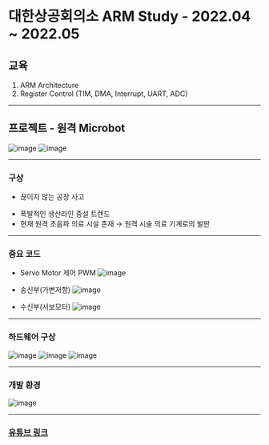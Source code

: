 # 대한상공회의소 ARM Study - 2022.04 ~ 2022.05
## 교육
1. ARM Architecture
2. Register Control (TIM, DMA, Interrupt, UART, ADC) 

-------
## 프로젝트 - 원격 Microbot 
![image](https://user-images.githubusercontent.com/78605108/184518825-fd706a7d-cb04-4052-bf5b-f21efa4db10e.png)
![image](https://user-images.githubusercontent.com/78605108/184518911-c8e1839c-80f3-42ba-8ae8-eee0b2899f18.png)

-------
### 구상
  + 끊이지 않는 공장 사고
  - 폭발적인 생산라인 증설 트렌드
  - 현재 원격 초음파 의료 시설 존재 → 원격 시술 의료 기계로의 발판

------
### 중요 코드
+ Servo Motor 제어 PWM
  ![image](https://user-images.githubusercontent.com/78605108/184518873-bd8afe8f-7083-47a4-abdd-7c1b1a175424.png)

+ 송신부(가변저항)
  ![image](https://user-images.githubusercontent.com/78605108/184518883-12d0fa88-8864-47d5-a583-31635379aa4e.png)
 
+ 수신부(서보모터)
  ![image](https://user-images.githubusercontent.com/78605108/184518900-7d6e87c7-a9af-43cb-a7d9-a463786a747a.png)


------
### 하드웨어 구상
![image](https://user-images.githubusercontent.com/78605108/184518852-105d2b9c-0cfc-42ab-892d-de7589aa1b8c.png)
![image](https://user-images.githubusercontent.com/78605108/184518856-4de49ced-62c9-4f36-804e-c7887f0d4569.png)
![image](https://user-images.githubusercontent.com/78605108/184518861-d245f36d-17ee-41fc-90a3-09678d08a0ec.png)

----------
### 개발 환경
![image](https://user-images.githubusercontent.com/78605108/184518915-01f7341e-bf3f-4e8d-9224-02c1422bfe6e.png)

----------
### [유튜브 링크](https://youtu.be/zgYbxqFnDrg)

